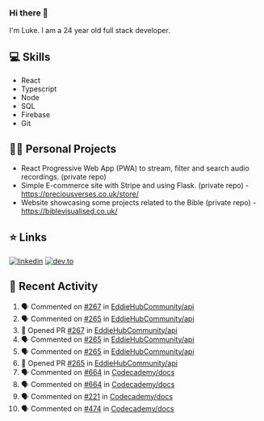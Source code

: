 ### Hi there 👋
I'm Luke. I am a 24 year old full stack developer.

## 💻 Skills 
- React
- Typescript
- Node
- SQL
- Firebase
- Git

## 👷‍♂️ Personal Projects
- React Progressive Web App (PWA) to stream, filter and search audio recordings. (private repo)
- Simple E-commerce site with Stripe and using Flask. (private repo) - https://preciousverses.co.uk/store/
- Website showcasing some projects related to the Bible (private repo) - https://biblevisualised.co.uk/

## ⭐ Links
[![linkedin](https://img.shields.io/badge/linkedin-0A66C2?style=for-the-badge&logo=linkedin)](https://www.linkedin.com/in/luke-cartwright)
[![dev.to](https://img.shields.io/badge/Dev.io-0A0A0A?style=for-the-badge&logo=devdotto)](https://dev.to/lukeecart)

## 📢 Recent Activity
<!--START_SECTION:activity-->
1. 🗣 Commented on [#267](https://github.com/EddieHubCommunity/api/issues/267) in [EddieHubCommunity/api](https://github.com/EddieHubCommunity/api)
2. 🗣 Commented on [#265](https://github.com/EddieHubCommunity/api/issues/265) in [EddieHubCommunity/api](https://github.com/EddieHubCommunity/api)
3. 💪 Opened PR [#267](https://github.com/EddieHubCommunity/api/pull/267) in [EddieHubCommunity/api](https://github.com/EddieHubCommunity/api)
4. 🗣 Commented on [#265](https://github.com/EddieHubCommunity/api/issues/265) in [EddieHubCommunity/api](https://github.com/EddieHubCommunity/api)
5. 🗣 Commented on [#265](https://github.com/EddieHubCommunity/api/issues/265) in [EddieHubCommunity/api](https://github.com/EddieHubCommunity/api)
6. 💪 Opened PR [#265](https://github.com/EddieHubCommunity/api/pull/265) in [EddieHubCommunity/api](https://github.com/EddieHubCommunity/api)
7. 🗣 Commented on [#664](https://github.com/Codecademy/docs/issues/664) in [Codecademy/docs](https://github.com/Codecademy/docs)
8. 🗣 Commented on [#664](https://github.com/Codecademy/docs/issues/664) in [Codecademy/docs](https://github.com/Codecademy/docs)
9. 🗣 Commented on [#221](https://github.com/Codecademy/docs/issues/221) in [Codecademy/docs](https://github.com/Codecademy/docs)
10. 🗣 Commented on [#474](https://github.com/Codecademy/docs/issues/474) in [Codecademy/docs](https://github.com/Codecademy/docs)
<!--END_SECTION:activity-->
